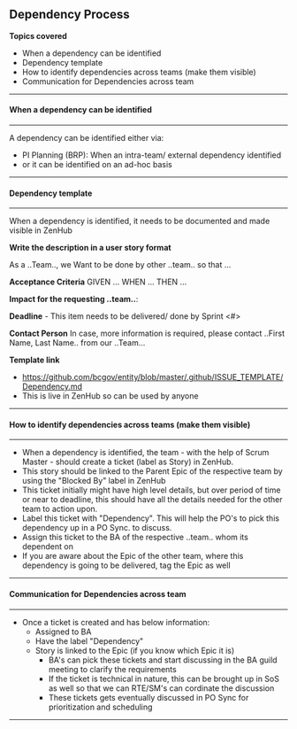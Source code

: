 ## Dependency Process

**Topics covered**
- When a dependency can be identified
- Dependency template
- How to identify dependencies across teams (make them visible)
- Communication for Dependencies across team

----
#### When a dependency can be identified
----
A dependency can be identified either via:
- PI Planning (BRP): When an intra-team/ external dependency identified
- or it can be identified on an ad-hoc basis

----
#### Dependency template
----
When a dependency is identified, it needs to be documented and made visible in ZenHub

**Write the description in a user story format**

As a ..Team..,
  we Want <something> to be done by other ..team..
    so that ...
  
**Acceptance Criteria**
GIVEN ... 
WHEN ...
THEN ... 

**Impact for the requesting ..team..**:

**Deadline** - This item needs to be delivered/ done by Sprint <#>

**Contact Person** 
In case, more information is required, please contact ..First Name, Last Name.. from our ..Team...

**Template link**
- https://github.com/bcgov/entity/blob/master/.github/ISSUE_TEMPLATE/Dependency.md
- This is live in ZenHub so can be used by anyone
----

#### How to identify dependencies across teams (make them visible)
----
- When a dependency is identified, the team - with the help of Scrum Master - should create a ticket (label as Story) in ZenHub.
- This story should be linked to the Parent Epic of the respective team by using the "Blocked By" label in ZenHub
- This ticket initially might have high level details, but over period of time or near to deadline, this should have all the details needed for the other team to action upon.
- Label this ticket with "Dependency". This will help the PO's to pick this dependency up in a PO Sync. to discuss.
- Assign this ticket to the BA of the respective ..team.. whom its dependent on
- If you are aware about the Epic of the other team, where this dependency is going to be delivered, tag the Epic as well

----

#### Communication for Dependencies across team
----
- Once a ticket is created and has below information:
  - Assigned to BA
  - Have the label "Dependency"
  - Story is linked to the Epic (if you know which Epic it is) 
    - BA's can pick these tickets and start discussing in the BA guild meeting to clarify the requirements
    - If the ticket is technical in nature, this can be brought up in SoS as well so that we can RTE/SM's can cordinate the discussion
    - These tickets gets eventually discussed in PO Sync for prioritization and scheduling
    
----
